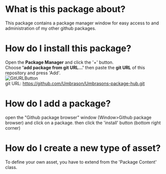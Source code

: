 # What is this package about?
This package contains a package manager window for easy access to and administration of my other github packages.

# How do I install this package?

Open the **Package Manager** and click the '+' button.\
Choose **'add package from git URL...'** then paste the **git URL** of this repository and press 'Add'.\
![GitURLButton](https://user-images.githubusercontent.com/45980080/114253417-6f8e0300-99aa-11eb-8744-beaf33319d0c.PNG) \
git URL: https://github.com/Umbrason/Umbrasons-package-hub.git

# How do I add a package? 
open the "Github package browser" window (Window>Github package browser) and click on a package. then click the 'install' button (bottom right corner)

# How do I create a new type of asset?
To define your own asset, you have to extend from the 'Package Content' class.

